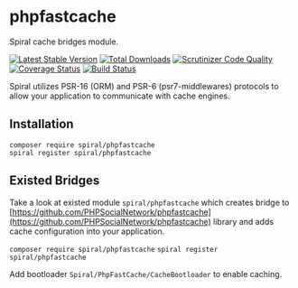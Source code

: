 # phpfastcache
Spiral cache bridges module.

[![Latest Stable Version](https://poser.pugx.org/spiral/phpfastcache/v/stable)](https://packagist.org/packages/spiral/phpfastcache)
[![Total Downloads](https://poser.pugx.org/spiral/phpfastcache/downloads)](https://packagist.org/packages/spiral/phpfastcache)
[![Scrutinizer Code Quality](https://scrutinizer-ci.com/g/spiral-modules/phpfastcache/badges/quality-score.png)](https://scrutinizer-ci.com/g/spiral-modules/phpfastcache/)
[![Coverage Status](https://coveralls.io/repos/github/spiral-modules/phpfastcache/badge.svg)](https://coveralls.io/github/spiral-modules/phpfastcache)
[![Build Status](https://travis-ci.org/spiral-modules/phpfastcache.svg?branch=master)](https://travis-ci.org/spiral-modules/phpfastcache)

Spiral utilizes PSR-16 (ORM) and PSR-6 (psr7-middlewares) protocols to allow your application to communicate with cache engines.

## Installation
```
composer require spiral/phpfastcache
spiral register spiral/phpfastcache
```

## Existed Bridges
Take a look at existed module `spiral/phpfastcache` which creates bridge to [https://github.com/PHPSocialNetwork/phpfastcache](https://github.com/PHPSocialNetwork/phpfastcache) library and adds cache configuration into your application.

`composer require spiral/phpfastcache`
`spiral register spiral/phpfastcache`

Add bootloader `Spiral/PhpFastCache/CacheBootloader` to enable caching.
